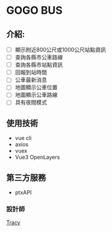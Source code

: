 # GOGO BUS

## 介紹:
- [ ] 顯示附近800公尺或1000公尺站點資訊
- [ ] 查詢各縣市公車路線
- [ ] 查詢各縣市站點資訊
- [ ] 回報到站時間
- [ ] 公車最新消息
- [ ] 地圖顯示公車位置
- [ ] 地圖顯示公車路線
- [ ] 具有夜間模式

## 使用技術
* vue cli
* axios
* vuex
* Vue3 OpenLayers

## 第三方服務
- ptxAPI


### 設計師

[Tracy]([https://](https://2021.thef2e.com/users/6296427084285739806/))


